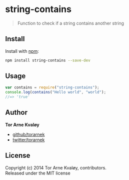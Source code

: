 # string-contains

> Function to check if a string contains another string

## Install
Install with [npm](http://www.npmjs.org):

```bash
npm install string-contains --save-dev
```

## Usage

```js
var contains = require("string-contains");
console.log(contains("Hello world", "world");
//=> 'true'
```

## Author

**Tor Arne Kvaløy**
 
+ [github/torarnek](https://github.com/torarnek)
+ [twitter/torarnek](https://twitter.com/torarnek)

## License
Copyright (c) 2014 Tor Arne Kvaløy, contributors.  
Released under the MIT license